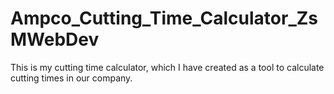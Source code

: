 # Ampco_Cutting_Time_Calculator_ZsMWebDev

This is my cutting time calculator, which I have created as a tool to calculate cutting times in our company.
